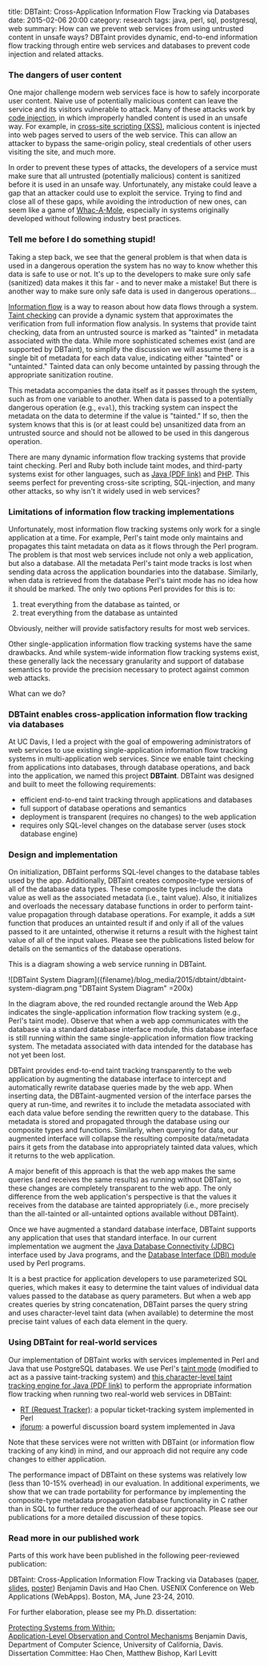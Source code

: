 title: DBTaint: Cross-Application Information Flow Tracking via Databases
date: 2015-02-06 20:00
category: research
tags: java, perl, sql, postgresql, web
summary: How can we prevent web services from using untrusted content in unsafe ways? DBTaint provides dynamic, end-to-end information flow tracking through entire web services and databases to prevent code injection and related attacks.


### The dangers of user content

One major challenge modern web services face is how to safely incorporate user content.
Naive use of potentially malicious content can leave the service and its visitors vulnerable to attack.
Many of these attacks work by [code injection](https://en.wikipedia.org/wiki/Code_injection), in which improperly handled content is used in an unsafe way.
For example, in [cross-site scripting (XSS)](https://en.wikipedia.org/wiki/Cross-site_scripting), malicious content is injected into web pages served to users of the web service.
This can allow an attacker to bypass the same-origin policy, steal credentials of other users visiting the site, and much more.

In order to prevent these types of attacks, the developers of a service must make sure that all untrusted (potentially malicious) content is sanitized before it is used in an unsafe way.
Unfortunately, any mistake could leave a gap that an attacker could use to exploit the service.
Trying to find and close all of these gaps, while avoiding the introduction of new ones, can seem like a game of [Whac-A-Mole](https://en.wikipedia.org/wiki/Whac-A-Mole#Colloquial_usage "whenever a problem is 'whacked,' another one pops up somewhere else"), especially in systems originally developed without following industry best practices.



### Tell me before I do something stupid!

Taking a step back, we see that the general problem is that when data is used in a dangerous operation the system has no way to know whether this data is safe to use or not.
It's up to the developers to make sure only safe (sanitized) data makes it this far - and to never make a mistake!
But there is another way to make sure only safe data is used in dangerous operations...

[Information flow](https://en.wikipedia.org/wiki/Information_flow_%28information_theory%29 "Information flow (information theory)") is a way to reason about how data flows through a system.
[Taint checking](http://en.wikipedia.org/wiki/Taint_checking) can provide a dynamic system that approximates the verification from full information flow analysis.
In systems that provide taint checking, data from an untrusted source is marked as "tainted" in metadata associated with the data.
While more sophisticated schemes exist (and are supported by DBTaint), to simplify the discussion we will assume there is a single bit of metadata for each data value, indicating either "tainted" or "untainted."
Tainted data can only become untainted by passing through the appropriate sanitization routine.

This metadata accompanies the data itself as it passes through the system, such as from one variable to another.
When data is passed to a potentially dangerous operation (e.g., `eval`), this tracking system can inspect the metadata on the data to determine if the value is "tainted."
If so, then the system knows that this is (or at least could be) unsanitized data from an untrusted source and should not be allowed to be used in this dangerous operation.

There are many dynamic information flow tracking systems that provide taint checking.
Perl and Ruby both include taint modes, and third-party systems exist for other languages, such as [Java (PDF link)][java-taint-tracking] and [PHP](http://php.net/manual/en/book.taint.php).
This seems perfect for preventing cross-site scripting, SQL-injection, and many other attacks, so why isn't it widely used in web services?



### Limitations of information flow tracking implementations

Unfortunately, most information flow tracking systems only work for a single application at a time.
For example, Perl's taint mode only maintains and propagates this taint metadata on data as it flows through the Perl program.
The problem is that most web services include not only a web application, but also a database.
All the metadata Perl's taint mode tracks is lost when sending data across the application boundaries into the database.
Similarly, when data is retrieved from the database Perl's taint mode has no idea how it should be marked.
The only two options Perl provides for this is to:

1. treat everything from the database as tainted, or
2. treat everything from the database as untainted

Obviously, neither will provide satisfactory results for most web services.

Other single-application information flow tracking systems have the same drawbacks.
And while system-wide information flow tracking systems exist, these generally lack the necessary granularity and support of database semantics to provide the precision necessary to protect against common web attacks.

What can we do?



### DBTaint enables cross-application information flow tracking via databases

At UC Davis, I led a project with the goal of empowering administrators of web services to use existing single-application information flow tracking systems in multi-application web services.
Since we enable taint checking from applications into databases, through database operations, and back into the application, we named this project **DBTaint**.
DBTaint was designed and built to meet the following requirements:

* efficient end-to-end taint tracking through applications and databases
* full support of database operations and semantics
* deployment is transparent (requires no changes) to the web application
* requires only SQL-level changes on the database server (uses stock database engine)



### Design and implementation

On initialization, DBTaint performs SQL-level changes to the database tables used by the app.
Additionally, DBTaint creates composite-type versions of all of the database data types.
These composite types include the data value as well as the associated metadata (i.e., taint value).
Also, it initializes and overloads the necessary database functions in order to perform taint-value propagation through database operations.
For example, it adds a `SUM` function that produces an untainted result if and only if all of the values passed to it are untainted, otherwise it returns a result with the highest taint value of all of the input values.
Please see the publications listed below for details on the semantics of the database operations.

This is a diagram showing a web service running in DBTaint.

![DBTaint System Diagram]({filename}/blog_media/2015/dbtaint/dbtaint-system-diagram.png "DBTaint System Diagram" =200x)

In the diagram above, the red rounded rectangle around the Web App indicates the single-application information flow tracking system (e.g., Perl's taint mode).
Observe that when a web app communicates with the database via a standard database interface module, this database interface is still running within the same single-application information flow tracking system.
The metadata associated with data intended for the database has not yet been lost.

DBTaint provides end-to-end taint tracking transparently to the web application by augmenting the database interface to intercept and automatically rewrite database queries made by the web app.
When inserting data, the DBTaint-augmented version of the interface parses the query at run-time, and rewrites it to include the metadata associated with each data value before sending the rewritten query to the database.
This metadata is stored and propagated through the database using our composite types and functions.
Similarly, when querying for data, our augmented interface will collapse the resulting composite data/metadata pairs it gets from the database into appropriately tainted data values, which it returns to the web application.

A major benefit of this approach is that the web app makes the same queries (and receives the same results) as running without DBTaint, so these changes are completely transparent to the web app.
The only difference from the web application's perspective is that the values it receives from the database are tainted appropriately (i.e., more precisely than the all-tainted or all-untainted options available without DBTaint).

Once we have augmented a standard database interface, DBTaint supports any application that uses that standard interface.
In our current implementation we augment the [Java Database Connectivity (JDBC)](https://en.wikipedia.org/wiki/Java_Database_Connectivity) interface used by Java programs, and the [Database Interface (DBI) module](https://en.wikipedia.org/wiki/Perl_DBI) used by Perl programs.

It is a best practice for application developers to use parameterized SQL queries, which makes it easy to determine the taint values of individual data values passed to the database as query parameters.
But when a web app creates queries by string concatenation, DBTaint parses the query string and uses character-level taint data (when available) to determine the most precise taint values of each data element in the query.



### Using DBTaint for real-world services

Our implementation of DBTaint works with services implemented in Perl and Java that use PostgreSQL databases.
We use Perl's [taint mode](http://perldoc.perl.org/perlsec.html#Taint-mode "perlsec: Taint Mode") (modified to act as a passive taint-tracking system) and [this character-level taint tracking engine for Java (PDF link)][java-taint-tracking] to perform the appropriate information flow tracking when running two real-world web services in DBTaint:

* [RT (Request Tracker)](https://www.bestpractical.com/rt/ "RT: Request Tracker"): a popular ticket-tracking system implemented in Perl
* [jforum](http://jforum.net/ "jforum: a powerful and robust discussion board system implemented in Java"): a powerful discussion board system implemented in Java

Note that these services were not written with DBTaint (or information flow tracking of any kind) in mind, and our approach did not require any code changes to either application.

The performance impact of DBTaint on these systems was relatively low (less than 10-15% overhead) in our evaluation.
In additional experiments, we show that we can trade portability for performance by implementing the composite-type metadata propagation database functionality in C rather than in SQL to further reduce the overhead of our approach.
Please see our publications for a more detailed discussion of these topics.



### Read more in our published work

Parts of this work have been published in the following peer-reviewed publication:

  <span class="bib-entry">
    <span class="papertitle">DBTaint: Cross-Application Information Flow Tracking via Databases (<a href="/pubs/davis-webapps10-dbtaint.pdf">paper</a>, <a href="/pubs/davis-webapps10-dbtaint-slides.pdf">slides</a>, <a href="/pubs/davis-webapps10-dbtaint-poster.pdf">poster</a>)</span>
    <span class="author">Benjamin Davis and Hao Chen.</span>
    <span class="venue">USENIX Conference on Web Applications (WebApps). Boston, MA, June 23-24, 2010.</span>
  </span>

For further elaboration, please see my Ph.D. dissertation:

  <span class="bib-entry">
    <span class="papertitle"><a href="/pubs/davis-dissertation.pdf">Protecting Systems from Within:<br />Application-Level Observation and Control Mechanisms</a></span>
    <span class="author">Benjamin Davis, Department of Computer Science, University of California, Davis.</span>
    <span class="venue">Dissertation Committee: Hao Chen, Matthew Bishop, Karl Levitt</span>
  </span>


[java-taint-tracking]: http://www.eecs.berkeley.edu/~daw/papers/taint-sws09.pdf "Efficient Character-level Taint Tracking for Java"
